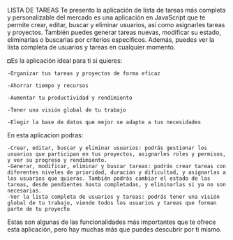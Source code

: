 LISTA DE TAREAS
Te presento la aplicación de lista de tareas más completa y personalizable del mercado es una aplicación en JavaScript que te permite crear, editar, buscar y eliminar usuarios, así como asignarles tareas y proyectos. También puedes generar tareas nuevas, modificar su estado, eliminarlas o buscarlas por criterios específicos. Además, puedes ver la lista completa de usuarios y tareas en cualquier momento.

◘Es la aplicación ideal para ti si quieres:

    -Organizar tus tareas y proyectos de forma eficaz

    -Ahorrar tiempo y recursos

    -Aumentar tu productividad y rendimiento

    -Tener una visión global de tu trabajo

    -Elegir la base de datos que mejor se adapte a tus necesidades

En esta aplicacion podras:

    -Crear, editar, buscar y eliminar usuarios: podrás gestionar los usuarios que participan en tus proyectos, asignarles roles y permisos, y ver su progreso y rendimiento.
    -Generar, modificar, eliminar y buscar tareas: podrás crear tareas con diferentes niveles de prioridad, duración y dificultad, y asignarlas a los usuarios que quieras. También podrás cambiar el estado de las tareas, desde pendientes hasta completadas, y eliminarlas si ya no son necesarias. 
    -Ver la lista completa de usuarios y tareas: podrás tener una visión global de tu trabajo, viendo todos los usuarios y tareas que forman parte de tu proyecto

Estas son algunas de las funcionalidades más importantes que te ofrece esta aplicación, pero hay muchas más que puedes descubrir por ti mismo.